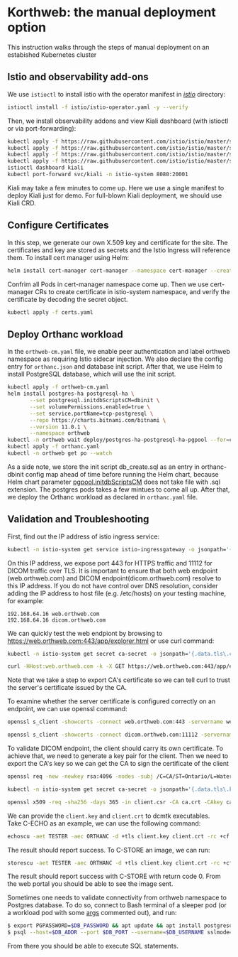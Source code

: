 
# Korthweb: the manual deployment option

This instruction walks through the steps of manual deployment on an estabished Kubernetes cluster

## Istio and observability add-ons
We use `istioctl` to install istio with the operator manifest in *[istio](https://github.com/digihunch/korthweb/tree/main/manual/istio)* directory:

```sh
istioctl install -f istio/istio-operator.yaml -y --verify
```
Then, we install observability addons and view Kiali dashboard (with istioctl or via port-forwarding):
```sh
kubectl apply -f https://raw.githubusercontent.com/istio/istio/master/samples/addons/jaeger.yaml
kubectl apply -f https://raw.githubusercontent.com/istio/istio/master/samples/addons/grafana.yaml
kubectl apply -f https://raw.githubusercontent.com/istio/istio/master/samples/addons/prometheus.yaml
kubectl apply -f https://raw.githubusercontent.com/istio/istio/master/samples/addons/kiali.yaml
istioctl dashboard kiali
kubectl port-forward svc/kiali -n istio-system 8080:20001
```
Kiali may take a few minutes to come up. Here we use a single manifest to deploy Kiali just for demo. For full-blown Kiali deployment, we should use Kiali CRD.

## Configure Certificates
In this step, we generate our own X.509 key and certificate for the site. The certificates and key are stored as secrets and the Istio Ingress will reference them. To install cert manager using Helm:
```sh
helm install cert-manager cert-manager --namespace cert-manager --create-namespace --version v1.11.0 --repo https://charts.jetstack.io --set installCRDs=true
```
Confrim all Pods in cert-manager namespace come up. Then we use cert-manager CRs to create certificate in istio-system namespace, and verify the certificate by decoding the secret object.
```sh
kubectl apply -f certs.yaml
```

## Deploy Orthanc workload

In the `orthweb-cm.yaml` file, we enable peer authentication and label orthweb namespace as requiring Istio sidecar injection. We also declare the config entry for `orthanc.json` and database init script. After that, we use Helm to install PostgreSQL database, which will use the init script.

```sh
kubectl apply -f orthweb-cm.yaml
helm install postgres-ha postgresql-ha \
       --set postgresql.initdbScriptsCM=dbinit \
       --set volumePermissions.enabled=true \
       --set service.portName=tcp-postgresql \
       --repo https://charts.bitnami.com/bitnami \
       --version 11.0.1 \
       --namespace orthweb
kubectl -n orthweb wait deploy/postgres-ha-postgresql-ha-pgpool --for=condition=Available --timeout=10m
kubectl apply -f orthanc.yaml
kubectl -n orthweb get po --watch
```

As a side note, we store the init script db_create.sql as an entry in orthanc-dbinit config map ahead of time before running the Helm chart, because Helm chart parameter [pgpool.initdbScriptsCM](https://artifacthub.io/packages/helm/bitnami/postgresql-ha#initialize-a-fresh-instance) does not take file with .sql extension. The postgres pods takes a few mintues to come all up. After that, we deploy the Orthanc workload as declared in `orthanc.yaml` file.

## Validation and Troubleshooting
First, find out the IP address of istio ingress service:
```sh
kubectl -n istio-system get service istio-ingressgateway -o jsonpath='{.status.loadBalancer.ingress[0].ip}'
```
On this IP address, we expose port 443 for HTTPS traffic and 11112 for DICOM traffic over TLS. It is important to ensure that both web endpoint (web.orthweb.com) and DICOM endpoint(dicom.orthweb.com) resolve to this IP address. If you do not have control over DNS resolution, consider adding the IP address to host file (e.g. /etc/hosts) on your testing machine, for example:
```
192.168.64.16 web.orthweb.com
192.168.64.16 dicom.orthweb.com
```
We can quickly test the web endpiont by browsing to https://web.orthweb.com:443/app/explorer.html or use curl command:
```sh
kubectl -n istio-system get secret ca-secret -o jsonpath='{.data.tls\.crt}' | base64 -d > ca.crt

curl -HHost:web.orthweb.com -k -X GET https://web.orthweb.com:443/app/explorer.html -u admin:orthanc --cacert ca.crt

```
Note that we take a step to export CA's certificate so we can tell curl to trust the server's certificate issued by the CA.

To examine whether the server certificate is configured correctly on an endpoint, we can use openssl command:

```sh
openssl s_client -showcerts -connect web.orthweb.com:443 -servername web.orthweb.com < /dev/null

openssl s_client -showcerts -connect dicom.orthweb.com:11112 -servername dicom.orthweb.com < /dev/null
```

To validate DICOM endpoint, the client should carry its own certificate. To achieve that, we need to generate a key pair for the client. Then we need to export the CA's key so we can get the CA to sign the certificate of the client

```sh
openssl req -new -newkey rsa:4096 -nodes -subj /C=CA/ST=Ontario/L=Waterloo/O=Digihunch/OU=Imaging/CN=dcmclient.orthweb.digihunch.com/emailAddress=dcmclient@digihunch.com -keyout client.key -out client.csr

kubectl -n istio-system get secret ca-secret -o jsonpath='{.data.tls\.key}' | base64 -d > ca.key

openssl x509 -req -sha256 -days 365 -in client.csr -CA ca.crt -CAkey ca.key -set_serial 01 -out client.crt
```

We can provide the `client.key` and `client.crt` to dcmtk executables.  
Take C-ECHO as an example, we can use the following command:

```sh
echoscu -aet TESTER -aec ORTHANC -d +tls client.key client.crt -rc +cf ca.crt dicom.orthweb.com 11112
```
The result should report success. To C-STORE an image, we can run:
```sh
storescu -aet TESTER -aec ORTHANC -d +tls client.key client.crt -rc +cf ca.crt dicom.orthweb.com 11112 DICOM_CT/COVID/56364504.dcm
``` 
The result should report success with C-STORE with return code 0. From the web portal you should be able to see the image sent.

Sometimes one needs to validate connectivity from orthweb namespace to Postgres database. To do so, connect to Bash terminal of a sleeper pod (or a workload pod with some [args](https://kubernetes.io/docs/tasks/inject-data-application/define-command-argument-container/) commented out), and run:
```sh
$ export PGPASSWORD=$DB_PASSWORD && apt update && apt install postgresql postgresql-contrib
$ psql --host=$DB_ADDR --port $DB_PORT --username=$DB_USERNAME sslmode=require
```
From there you should be able to execute SQL statements.
